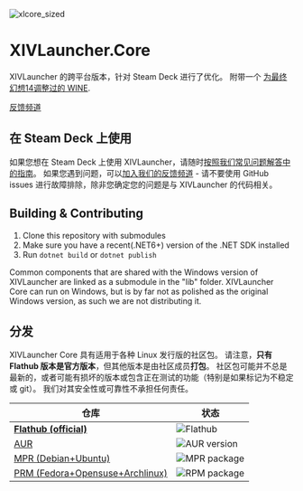 ![xlcore_sized](https://user-images.githubusercontent.com/16760685/197423373-b6082cdb-dc1f-46db-8768-3f507f182ba8.png)

# XIVLauncher.Core

XIVLauncher 的跨平台版本，针对 Steam Deck 进行了优化。 附带一个 [为最终幻想14调整过的 WINE](https://github.com/goatcorp/wine-xiv-git).

[反馈频道](https://qun.qq.com/qqweb/qunpro/share?_wv=3&_wwv=128&inviteCode=CZtWN&from=181074&biz=ka&shareSource=5)

## 在 Steam Deck 上使用

如果您想在 Steam Deck 上使用 XIVLauncher，请随时[按照我们常见问题解答中的指南](https://aonyx.ffxiv.wang/faq/steamdeck)。 如果您遇到问题，可以[加入我们的反馈频道]([https://discord.gg/3NMcUV5](https://qun.qq.com/qqweb/qunpro/share?_wv=3&_wwv=128&inviteCode=CZtWN&from=181074&biz=ka&shareSource=5)) - 请不要使用 GitHub issues 进行故障排除，除非您确定您的问题是与 XIVLauncher 的代码相关。

## Building & Contributing
1. Clone this repository with submodules
2. Make sure you have a recent(.NET6+) version of the .NET SDK installed
2. Run `dotnet build` or `dotnet publish`

Common components that are shared with the Windows version of XIVLauncher are linked as a submodule in the "lib" folder. XIVLauncher Core can run on Windows, but is by far not as polished as the original Windows version, as such we are not distributing it.

## 分发
XIVLauncher Core 具有适用于各种 Linux 发行版的社区包。 请注意，**只有 Flathub 版本是官方版本**，但其他版本是由社区成员**打包**。 社区包可能并不总是最新的，或者可能有损坏的版本或包含正在测试的功能（特别是如果标记为不稳定或 git）。 我们对其安全性或可靠性不承担任何责任。

| 仓库        | 状态      |
| ----------- | ----------- |
| [**Flathub (official)**](https://flathub.org/apps/details/cn.ottercorp.xivlaunchercn) | ![Flathub](https://img.shields.io/flathub/v/cn.ottercorp.xivlaunchercn) |
| [AUR](https://aur.archlinux.org/packages/xivlauncher-cn-git) | ![AUR version](https://img.shields.io/aur/version/xivlauncher-cn-git) |
| [MPR (Debian+Ubuntu)](https://mpr.makedeb.org/packages/xivlauncher-cn)  | ![MPR package](https://repology.org/badge/version-for-repo/mpr/xivlauncher-cn.svg?header=MPR) |
| [PRM (Fedora+Opensuse+Archlinux)](https://github.com/bamdragonfly/lure-repo)  | ![RPM package](https://img.shields.io/badge/RPM-1.0.2.2-pink) |
